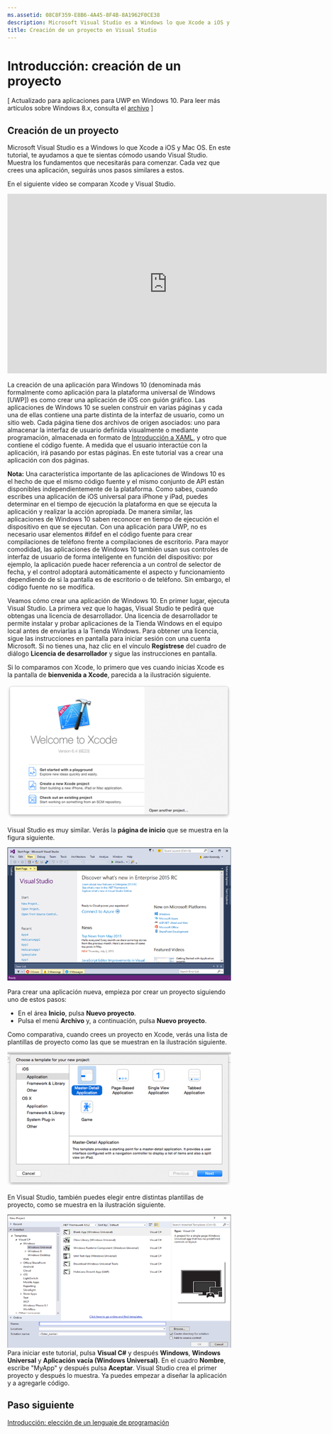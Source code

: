 ```yaml
---
ms.assetid: 08C8F359-E8B6-4A45-8F4B-8A1962F0CE38
description: Microsoft Visual Studio es a Windows lo que Xcode a iOS y Mac OS. En este tutorial, te ayudamos a que te sientas cómodo usando Visual Studio.
title: Creación de un proyecto en Visual Studio
---
```


# Introducción: creación de un proyecto

\[ Actualizado para aplicaciones para UWP en Windows 10. Para leer más artículos sobre Windows 8.x, consulta el [archivo](http://go.microsoft.com/fwlink/p/?linkid=619132) \]

## Creación de un proyecto

Microsoft Visual Studio es a Windows lo que Xcode a iOS y Mac OS. En este tutorial, te ayudamos a que te sientas cómodo usando Visual Studio. Muestra los fundamentos que necesitarás para comenzar. Cada vez que crees una aplicación, seguirás unos pasos similares a estos.

En el siguiente vídeo se comparan Xcode y Visual Studio.

<iframe src="https://hubs-video.ssl.catalog.video.msn.com/embed/5b7bd91f-6a2f-40b6-9b19-eb2994931d0a/IA?csid=ux-en-us&MsnPlayerLeadsWith=html&PlaybackMode=Inline&MsnPlayerDisplayShareBar=false&MsnPlayerDisplayInfoButton=false&iframe=true&QualityOverride=HD" width="720" height="405" allowFullScreen="true" frameBorder="0" scrolling="no">Un minuto para el desarrollador: comparar Xcode con Visual Studio</iframe>

La creación de una aplicación para Windows 10 (denominada más formalmente como aplicación para la plataforma universal de Windows [UWP]) es como crear una aplicación de iOS con guión gráfico. Las aplicaciones de Windows 10 se suelen construir en varias páginas y cada una de ellas contiene una parte distinta de la interfaz de usuario, como un sitio web. Cada página tiene dos archivos de origen asociados: uno para almacenar la interfaz de usuario definida visualmente o mediante programación, almacenada en formato de [Introducción a XAML](https://msdn.microsoft.com/library/windows/apps/mt185595), y otro que contiene el código fuente. A medida que el usuario interactúe con la aplicación, irá pasando por estas páginas. En este tutorial vas a crear una aplicación con dos páginas.

**Nota:** Una característica importante de las aplicaciones de Windows 10 es el hecho de que el mismo código fuente y el mismo conjunto de API están disponibles independientemente de la plataforma. Como sabes, cuando escribes una aplicación de iOS universal para iPhone y iPad, puedes determinar en el tiempo de ejecución la plataforma en que se ejecuta la aplicación y realizar la acción apropiada. De manera similar, las aplicaciones de Windows 10 saben reconocer en tiempo de ejecución el dispositivo en que se ejecutan. Con una aplicación para UWP, no es necesario usar elementos \#ifdef en el código fuente para crear compilaciones de teléfono frente a compilaciones de escritorio. Para mayor comodidad, las aplicaciones de Windows 10 también usan sus controles de interfaz de usuario de forma inteligente en función del dispositivo: por ejemplo, la aplicación puede hacer referencia a un control de selector de fecha, y el control adoptará automáticamente el aspecto y funcionamiento dependiendo de si la pantalla es de escritorio o de teléfono. Sin embargo, el código fuente no se modifica.

Veamos cómo crear una aplicación de Windows 10. En primer lugar, ejecuta Visual Studio. La primera vez que lo hagas, Visual Studio te pedirá que obtengas una licencia de desarrollador. Una licencia de desarrollador te permite instalar y probar aplicaciones de la Tienda Windows en el equipo local antes de enviarlas a la Tienda Windows. Para obtener una licencia, sigue las instrucciones en pantalla para iniciar sesión con una cuenta Microsoft. Si no tienes una, haz clic en el vínculo **Regístrese** del cuadro de diálogo **Licencia de desarrollador** y sigue las instrucciones en pantalla.

Si lo comparamos con Xcode, lo primero que ves cuando inicias Xcode es la pantalla de **bienvenida a Xcode**, parecida a la ilustración siguiente.

![pantalla de bienvenida de Xcode](images/ios-to-uwp/ios-to-uwp-xcode-welcome.png)

Visual Studio es muy similar. Verás la **página de inicio** que se muestra en la figura siguiente.

![pantalla inicio de visual studio](images/ios-to-uwp/ios-to-uwp-vs-welcome.png)

Para crear una aplicación nueva, empieza por crear un proyecto siguiendo uno de estos pasos:

-   En el área **Inicio**, pulsa **Nuevo proyecto**.
-   Pulsa el menú **Archivo** y, a continuación, pulsa **Nuevo proyecto**.

Como comparativa, cuando crees un proyecto en Xcode, verás una lista de plantillas de proyecto como las que se muestran en la ilustración siguiente.

![cuadro de diálogo de nuevo proyecto de xcode](images/ios-to-uwp/ios-to-uwp-xcode-choose-template.png)

En Visual Studio, también puedes elegir entre distintas plantillas de proyecto, como se muestra en la ilustración siguiente.

![cuadro de diálogo nuevo proyecto de visual studio](images/ios-to-uwp/ios-to-uwp-vs-choose-template.png)
Para iniciar este tutorial, pulsa **Visual C#** y después **Windows**, **Windows Universal** y **Aplicación vacía (Windows Universal)**. En el cuadro **Nombre**, escribe "MyApp" y después pulsa **Aceptar**. Visual Studio crea el primer proyecto y después lo muestra. Ya puedes empezar a diseñar la aplicación y a agregarle código.

## Paso siguiente

[Introducción: elección de un lenguaje de programación](getting-started-choosing-a-programming-language.md)


<!--HONumber=Mar16_HO1-->


